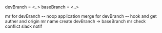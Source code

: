 devBranch = <..>
baseBranch = <..>

mr for devBranch -- noop application
merge for devBranch -- hook and get auther and origin mr name
create devBranch -> baseBranch mr
check conflict
slack notif

